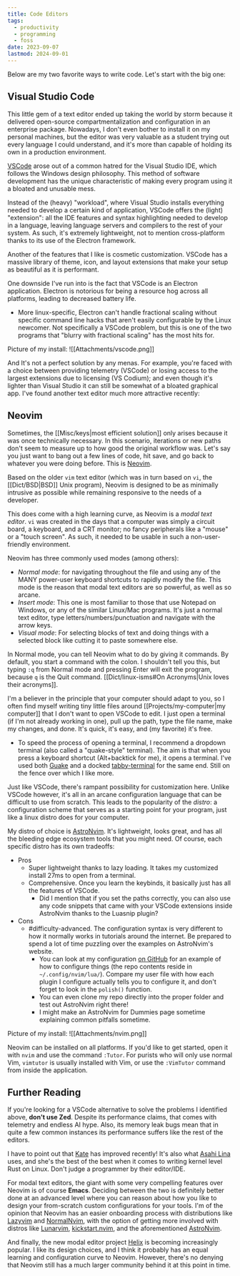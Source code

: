 ```yaml
---
title: Code Editors
tags:
  - productivity
  - programming
  - foss
date: 2023-09-07
lastmod: 2024-09-01
---
```

Below are my two favorite ways to write code. Let's start with the big one:
## Visual Studio Code
This little gem of a text editor ended up taking the world by storm because it delivered open-source compartmentalization and configuration in an enterprise package. Nowadays, I don't even bother to install it on my personal machines, but the editor was very valuable as a student trying out every language I could understand, and it's more than capable of holding its own in a production environment.

[VSCode](https://code.visualstudio.com/) arose out of a common hatred for the Visual Studio IDE, which follows the Windows design philosophy. This method of software development has the unique characteristic of making every program using it a bloated and unusable mess.

Instead of the (heavy) "workload", where Visual Studio installs everything needed to develop a certain kind of application, VSCode offers the (light) "extension": all the IDE features and syntax highlighting needed to develop in a language, leaving language servers and compilers to the rest of your system. As such, it's extremely lightweight, not to mention cross-platform thanks to its use of the Electron framework. 

Another of the features that I like is cosmetic customization. VSCode has a massive library of theme, icon, and layout extensions that make your setup as beautiful as it is performant. 

One downside I've run into is the fact that VSCode is an Electron application. Electron is notorious for being a resource hog across all platforms, leading to decreased battery life. 
- More linux-specific, Electron can't handle fractional scaling without specific command line hacks that aren't easily configurable by the Linux newcomer. Not specifically a VSCode problem, but this is one of the two programs that "blurry with fractional scaling" has the most hits for.

Picture of my install:
![[Attachments/vscode.png]]

And It's not a perfect solution by any menas. For example, you're faced with a choice between providing telemetry (VSCode) or losing access to the largest extensions due to licensing (VS Codium); and even though it's lighter than Visual Studio it can still be somewhat of a bloated graphical app. I've found another text editor much more attractive recently:
## Neovim
Sometimes, the [[Misc/keys|most efficient solution]] only arises because it was once technically necessary. In this scenario, iterations or new paths don't seem to measure up to how good the original workflow was. Let's say you just want to bang out a few lines of code, hit save, and go back to whatever you were doing before. This is [Neovim](https://neovim.io/).

Based on the older `vim` text editor (which was in turn based on `vi`, the [[Dict/BSD|BSD]] Unix program), Neovim is designed to be as minimally intrusive as possible while remaining responsive to the needs of a developer. 

This does come with a high learning curve, as Neovim is a *modal text editor*. `vi` was created in the days that a computer was simply a circuit board, a keyboard, and a CRT monitor; no fancy peripherals like a "mouse" or a "touch screen". As such, it needed to be usable in such a non-user-friendly environment. 

Neovim has three commonly used modes (among others):
- *Normal mode*: for navigating throughout the file and using any of the MANY power-user keyboard shortcuts to rapidly modify the file. This mode is the reason that modal text editors are so powerful, as well as so arcane.
- *Insert mode*: This one is most familiar to those that use Notepad on Windows, or any of the similar Linux/Mac programs. It's just a normal text editor, type letters/numbers/punctuation and navigate with the arrow keys.
- *Visual mode*: For selecting blocks of text and doing things with a selected block like cutting it to paste somewhere else.

In Normal mode, you can tell Neovim what to do by giving it commands. By default, you start a command with the colon. I shouldn't tell you this, but typing `:q` from Normal mode and pressing Enter will exit the program, because `q` is the Quit command. [[Dict/linux-isms#On Acronyms|Unix loves their acronyms]].

I'm a believer in the principle that your computer should adapt to you, so I often find myself writing tiny little files around [[Projects/my-computer|my computer]] that I don't want to open VSCode to edit. I just open a terminal (if I'm not already working in one), pull up the path, type the file name, make my changes, and done. It's quick, it's easy, and (my favorite) it's free.
- To speed the process of opening a terminal, I recommend a dropdown terminal (also called a "quake-style" terminal). The aim is that when you press a keyboard shortcut (Alt+backtick for me), it opens a terminal. I've used both [Guake](http://guake-project.org/) and a docked [tabby-terminal](https://tabby.sh/) for the same end. Still on the fence over which I like more.

Just like VSCode, there's rampant possibility for customization here. Unlike VSCode however, it's all in an arcane configuration language that can be difficult to use from scratch. This leads to the popularity of the *distro*: a configuration scheme that serves as a starting point for your program, just like a linux distro does for your computer.

My distro of choice is [AstroNvim](https://github.com/AstroNvim/AstroNvim). It's lightweight, looks great, and has all the bleeding edge ecosystem tools that you might need. Of course, each specific distro has its own tradeoffs:
- Pros
	- Super lightweight thanks to lazy loading. It takes my customized install 27ms to open from a terminal.
	- Comprehensive. Once you learn the keybinds, it basically just has all the features of VSCode.
		- Did I mention that if you set the paths correctly, you can also use any code snippets that came with your VSCode extensions inside AstroNvim thanks to the Luasnip plugin?
- Cons
	- #difficulty-advanced. The configuration syntax is very different to how it normally works in tutorials around the internet. Be prepared to spend a lot of time puzzling over the examples on AstroNvim's website. 
		- You can look at my configuration [on GitHub](https://github.com/bfahrenfort/nvim-config) for an example of how to configure things (the repo contents reside in `~/.config/nvim/lua/`). Compare my user file with how each plugin I configure actually tells you to configure it, and don't forget to look in the `polish()` function. 
		- You can even clone my repo directly into the proper folder and test out AstroNvim right there!
		- I might make an AstroNvim for Dummies page sometime explaining common pitfalls sometime.

Picture of my install:
![[Attachments/nvim.png]]

Neovim can be installed on all platforms. If you'd like to get started, open it with `nvim` and use the command `:Tutor`. For purists who will only use normal Vim, `vimtutor` is usually installed with Vim, or use the `:VimTutor` command from inside the application.

## Further Reading
If you're looking for a VSCode alternative to solve the problems I identified above, **don't use Zed**. Despite its performance claims, that comes with telemetry and endless AI hype. Also, its memory leak bugs mean that in quite a few common instances its performance suffers like the rest of the editors.

I have to point out that [Kate](https://kate-editor.org/) has improved recently! It's also what [Asahi Lina](https://www.youtube.com/@AsahiLina) uses, and she's the best of the best when it comes to writing kernel level Rust on Linux. Don't judge a programmer by their editor/IDE.

For modal text editors, the giant with some very compelling features over Neovim is of course **Emacs**. Deciding between the two is definitely better done at an advanced level where you can reason about how you like to design your from-scratch custom configurations for your tools. I'm of the opinion that Neovim has an easier onboarding process with distributions like [Lazyvim](https://github.com/LazyVim/LazyVim) and [NormalNvim](https://normalnvim.github.io/), with the option of getting more involved with distros like [Lunarvim](https://www.lunarvim.org/), [kickstart.nvim](https://github.com/nvim-lua/kickstart.nvim), and the aforementioned [AstroNvim](https://astronvim.com/).

And finally, the new modal editor project [Helix](https://github.com/helix-editor/helix/) is becoming increasingly popular. I like its design choices, and I think it probably has an equal learning and configuration curve to Neovim. However, there's no denying that Neovim still has a much larger community behind it at this point in time.
